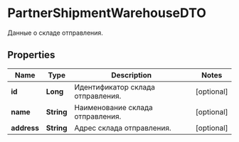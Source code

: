 

# PartnerShipmentWarehouseDTO

Данные о складе отправления.

## Properties

| Name | Type | Description | Notes |
|------------ | ------------- | ------------- | -------------|
|**id** | **Long** | Идентификатор склада отправления. |  [optional] |
|**name** | **String** | Наименование склада отправления. |  [optional] |
|**address** | **String** | Адрес склада отправления. |  [optional] |



